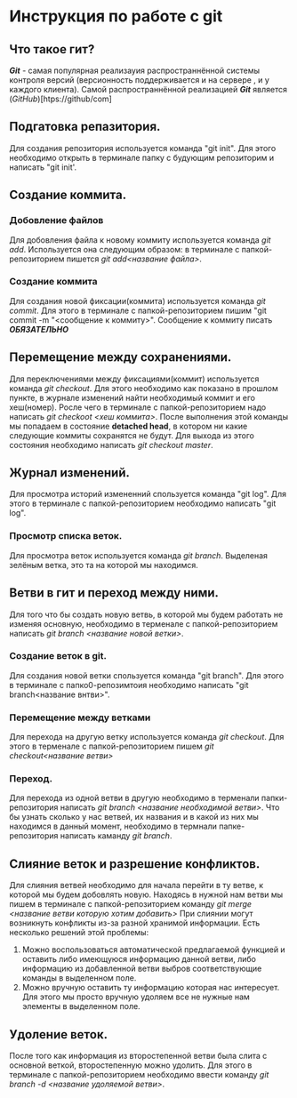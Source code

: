# Инструкция по работе с git

## Что такое гит?
***Git*** - самая популярная реализауия распространнённой системы контроля версий (версионность поддерживается и на сервере , и у каждого клиента). Самой распространнённой реализацией ***Git*** является (*GitHub*)[htps://github/com]

## Подгатовка репазитория.
Для создания репозитория используется команда "git init". Для этого необходимо открыть в терминале папку с будующим репозиторим и написать "git init'.

## Создание коммита.

### Добовление файлов 
Для добовления файла к новому коммиту используется команда *git add*. Используется она следующим образом: в терминале с папкой-репозиторием пишется *git add<название файла>*.

### Создание коммита 
Для создания новой фиксации(коммита) используется команда *git commit*. Для этого в терминале с папкой-репозиторием пишим "git commit -m "<сообщение к коммиту>". Сообщение к коммиту писать ***ОБЯЗАТЕЛЬНО***

## Перемещение между сохранениями.
Для переключениями между фиксациями(коммит) используется команда *git checkout*. Для этого необходимо как показано в прошлом пункте, в журнале изменений найти необходимый коммит и его хеш(номер). Росле чего в терминале с папкой-репозиторием надо написать *git checkoot <хеш коммита>*. После выполнения этой команды мы попадаем в состояние **detached head**, в котором ни какие следующие коммиты сохранятся не будут. Для выхода из этого состояния необходимо написать *git checkout master*.

## Журнал изменений.
Для просмотра историй измененний спользуется команда "git log". Для этого в терминале с папкой-репозиторием необходимо написать "git log". 
### Просмотр списка веток.
Для просмотра веток используется команда *git branch*. Выделеная зелёным ветка, это та на которой мы находимся.


## Ветви в гит и переход между ними.
Для того что бы создать новую ветвь, в которой мы будем работать не изменяя основную, необходимо в терменале с папкой-репозиторием написать *git branch <название новой ветки>*. 
### Создание веток в git.
Для создания новой ветки спользуется команда "git branch". Для этого в терминале с папко0-репозимтоия необходимо написать "git branch<название внтви>".
### Перемещение между ветками
Для перехода на другую ветку используется команда *git checkout*. Для этого в терменале с папкой-репозиторием пишем *git checkout<название ветви>*

### Переход.
Для перехода из одной ветви в другую необходимо в терменали папки-репозитория написать *git branch <название необходимой ветви>*. Что бы узнать сколько у нас ветвей, их названия и в какой из них мы находимся в данный момент, необходимо в термнали папке-репозитория написать каманду *git branch*.


## Слияние веток и разрешение конфликтов.
Для слияния ветвей необходимо для начала перейти в ту ветве, к которой мы будем добовлять новую. Находясь в нужной нам ветви мы пишем в терминале с папкой-репозиторием команду *git merge <название ветви которую хотим добавить>* При слиянии могут возникнуть конфликты из-за разной хранимой информации. Есть несколько решений этой проблемы:
1. Можно воспользоваться автоматической предлагаемой функцией и оставить либо имеющуюся информацию данной ветви, либо информацию из добавленной ветви выбров соответствующие команды в выделенном поле.
2. Можно вручную оставить ту информацию которая нас интересует. Для этого мы просто вручную удоляем все не нужные нам элементы в выделенном поле.  

## Удоление веток.
После того как информация из второстепенной ветви была слита с основной веткой, второстепенную можно удолить. Для этого в терминале с папкой-репозиторием необходимо ввести команду *git branch -d <название удоляемой ветви>*. 
